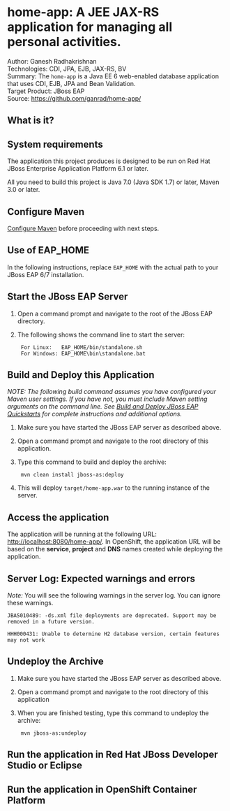 home-app: A JEE JAX-RS application for managing all personal activities.
========================
Author: Ganesh Radhakrishnan  
Technologies: CDI, JPA, EJB, JAX-RS, BV  
Summary: The `home-app` is a Java EE 6 web-enabled database application that uses CDI, EJB, JPA and Bean Validation.  
Target Product: JBoss EAP  
Source: <https://github.com/ganrad/home-app/>  

What is it?
-----------

System requirements
-------------------

The application this project produces is designed to be run on Red Hat JBoss Enterprise Application Platform 6.1 or later. 

All you need to build this project is Java 7.0 (Java SDK 1.7) or later, Maven 3.0 or later.

 
Configure Maven
---------------

[Configure Maven](https://github.com/jboss-developer/jboss-developer-shared-resources/blob/master/guides/CONFIGURE_MAVEN.md#configure-maven-to-build-and-deploy-the-quickstarts) before proceeding with next steps.


Use of EAP_HOME
---------------

In the following instructions, replace `EAP_HOME` with the actual path to your JBoss EAP 6/7 installation.


Start the JBoss EAP Server
-------------------------

1. Open a command prompt and navigate to the root of the JBoss EAP directory.
2. The following shows the command line to start the server:

        For Linux:   EAP_HOME/bin/standalone.sh
        For Windows: EAP_HOME\bin\standalone.bat

 
Build and Deploy this Application
-------------------------

_NOTE: The following build command assumes you have configured your Maven user settings. If you have not, you must include Maven setting arguments on the command line. See [Build and Deploy JBoss EAP Quickstarts](https://github.com/jboss-developer/jboss-developer-shared-resources/blob/master/guides/BUILD_AND_DEPLOY.md#build-and-deploy-the-quickstarts) for complete instructions and additional options._

1. Make sure you have started the JBoss EAP server as described above.
2. Open a command prompt and navigate to the root directory of this application.
3. Type this command to build and deploy the archive:

        mvn clean install jboss-as:deploy

4. This will deploy `target/home-app.war` to the running instance of the server.
 

Access the application 
---------------------

The application will be running at the following URL: <http://localhost:8080/home-app/>.  In OpenShift, the application URL will be based on the **service**, **project** and **DNS** names created while deploying the application. 


Server Log: Expected warnings and errors
-----------------------------------

_Note:_ You will see the following warnings in the server log. You can ignore these warnings.

    JBAS010489: -ds.xml file deployments are deprecated. Support may be removed in a future version.

    HHH000431: Unable to determine H2 database version, certain features may not work


Undeploy the Archive
--------------------

1. Make sure you have started the JBoss EAP server as described above.
2. Open a command prompt and navigate to the root directory of this application
3. When you are finished testing, type this command to undeploy the archive:

        mvn jboss-as:undeploy


Run the application in Red Hat JBoss Developer Studio or Eclipse 
-------------------------------------

Run the application in OpenShift Container Platform 
------------------------------------- 

   
